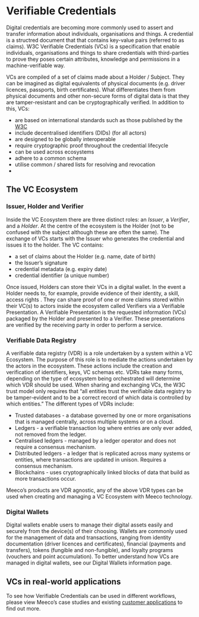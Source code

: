 # Verifiable Credentials

Digital credentials are becoming more commonly used to assert and transfer information about individuals, organisations and things. A credential is a structred document that that contains key-value pairs (referred to as claims). W3C Verifiable Credentials (VCs) is a specification that enable individuals, organisations and things to share credentials with third-parties to prove they poses certain attributes, knowledge and permissions in a machine-verifiable way.

VCs are compiled of a set of claims made about a Holder / Subject. They can be imagined as digital equivalents of physical documents (e.g. driver licences, passports, birth certificates). What differentiates them from physical documents and other non-secure forms of digital data is that they are tamper-resistant and can be cryptographically verified. In addition to this, VCs:

- are based on international standards such as those published by the [W3C](https://www.w3.org/TR/vc-data-model/)
- include decentralised identifiers (DIDs) (for all actors)
- are designed to be globally interoperable
- require cryptographic proof throughout the credential lifecycle
- can be used across ecosystems
- adhere to a common schema
- utilise common / shared lists for resolving and revocation
-
## The VC Ecosystem

### Issuer, Holder and Verifier

Inside the VC Ecosystem there are three distinct roles: an *Issuer*, a *Verifier*, and a *Holder*. At the centre of the ecosystem is the Holder (not to be confused with the subject although these are often the same). The exchange of VCs starts with the Issuer who generates the credential and issues it to the holder. The VC contains:

- a set of claims about the Holder (e.g. name, date of birth)
- the Issuer’s signature
- credential metadata (e.g. expiry date)
- credential identifier (a unique number)

Once issued, Holders can store their VCs in a digital wallet. In the event a Holder needs to, for example, provide evidence of their identity, a skill, access rights . They can share proof of one or more claims stored within their VC(s) to actors inside the ecosystem called Verifiers via a Verifiable Presentation. A Verifiable Presentation is the requested information (VCs) packaged by the Holder and presented to a Verifier. These presentations are verified by the receiving party in order to perform a service.

### Verifiable Data Registry

A verifiable data registry (VDR) is a role undertaken by a system within a VC Ecosystem. The purpose of this role is to mediate the actions undertaken by the actors in the ecosystem. These actions include the creation and verification of identifiers, keys, VC schemas etc. VDRs take many forms, depending on the type of ecosystem being orchestrated will determine which VDR should be used. When sharing and exchanging VCs, the W3C trust model only requires that “all entities trust the verifiable data registry to be tamper-evident and to be a correct record of which data is controlled by which entities.” The different types of VDRs include:

- Trusted databases - a database governed by one or more organisations that is managed centrally, across multiple systems or on a cloud.
- Ledgers - a verifiable transaction log where entries are only ever added, not removed from the ledger.
 - Centralised ledgers - managed by a ledger operator and does not require a consensus mechanism.
 - Distributed ledgers - a ledger that is replicated across many systems or entities, where transactions are updated in unison. Requires a consensus mechanism.
 - Blockchains - uses cryptographically linked blocks of data that build as more transactions occur.

Meeco’s products are VDR agnostic, any of the above VDR types can be used when creating and managing a VC Ecosystem with Meeco technology.

### Digital Wallets

Digital wallets enable users to manage their digital assets easily and securely from the device(s) of their choosing. Wallets are commonly used for the management of data and transactions, ranging from identity documentation (driver licences and certificates), financial (payments and transfers), tokens (fungible and non-fungible), and loyalty programs (vouchers and point accumulation). To better understand how VCs are managed in digital wallets, see our Digital Wallets information page.

## VCs in real-world applications

To see how Verifiable Credentials can be used in different workflows, please view Meeco’s case studies and existing [customer applications](https://www.meeco.me/powered-by-meeco) to find out more.

